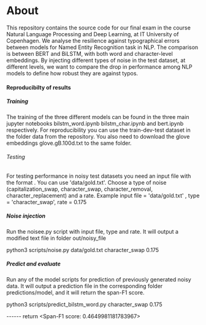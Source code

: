 # About

This repository contains the source code for our final exam in the course Natural Language Processing and Deep Learning, at IT University of Copenhagen. We analyse the resilience against typographical errors between models for Named Entity Recognition task in NLP. The comparison is between BERT and BiLSTM, with both word and character-level embeddings. By injecting different types of noise in the test dataset, at different levels, we want to compare the drop in performance among NLP models to define how robust they are against typos. 

#### Reproducibilty of results
##### Training
The training of the three different models can be found in the three main jupyter notebooks bilstm_word.ipynb bilstm_char.ipynb and bert.ipynb respectively. For reproducibility you can use the train-dev-test dataset in the folder data from the repository. You also need to download the glove embeddings glove.gB.100d.txt to the same folder. 

###### Testing
For testing performance in noisy test datasets you need an input file with the format <word><TAB><nertag>. You can use 'data/gold.txt'. Choose a type of noise (capitalization_swap, character_swap, character_removal, character_replacement) and a rate. 
Example input file = 'data/gold.txt' , type = 'character_swap', rate = 0.175

##### Noise injection
 Run the noisee.py script with input file, type and rate. It will output a modified text file in folder out/noisy_file

 python3 scripts/noise.py data/gold.txt character_swap 0.175

##### Predict and evaluate
Run any of the model scripts for prediction of previously generated noisy data. It will output a prediction file in the corresponding folder predictions/model, and it will return the span-F1 score. 

python3 scripts/predict_bilstm_word.py character_swap 0.175

------ return <Span-F1 score:  0.4649981181783967>
